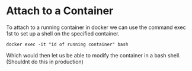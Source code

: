 # Attach to a Container

To attach to a running container in docker we can use the command exec 1st to set up a shell on the specified container.

```
docker exec -it "id of running container" bash
```

Which would then let us be able to modify the container in a bash shell. (Shouldnt do this in production)
